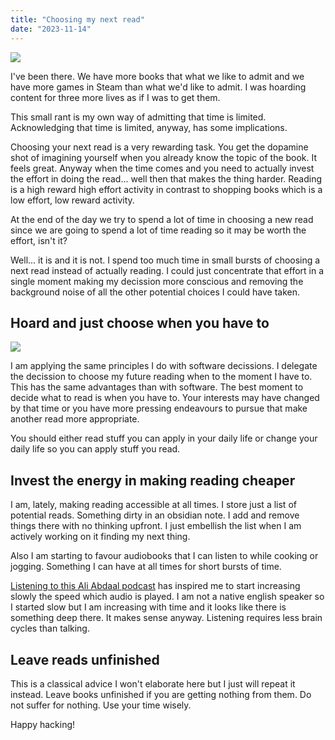 ```yaml
---
title: "Choosing my next read"
date: "2023-11-14"
---
```


![](/posts/2023-11-13-choosing-my-next-read/reddit.jpg)

I've been there. We have more books that what we like to admit and we have more games in Steam than what we'd like to admit. I was hoarding content for three more lives as if I was to get them.

This small rant is my own way of admitting that time is limited. Acknowledging that time is limited, anyway, has some implications.

Choosing your next read is a very rewarding task. You get the dopamine shot of imagining yourself when you already know the topic of the book. It feels great. Anyway when the time comes and you need to actually invest the effort in doing the read... well then that makes the thing harder. Reading is a high reward high effort activity in contrast to shopping books which is a low effort, low reward activity.

At the end of the day we try to spend a lot of time in choosing a new read since we are going to spend a lot of time reading so it may be worth the effort, isn't it?

Well... it is and it is not. I spend too much time in small bursts of choosing a next read instead of actually reading. I could just concentrate that effort in a single moment making my decission more conscious and removing the background noise of all the other potential choices I could have taken.

## Hoard and just choose when you have to

![](/posts/2023-11-13-choosing-my-next-read/hoarding.webp)

I am applying the same principles I do with software decissions. I delegate the decission to choose my future reading when to the moment I have to. This has the same advantages than with software. The best moment to decide what to read is when you have to. Your interests may have changed by that time or you have more pressing endeavours to pursue that make another read more appropriate.

You should either read stuff you can apply in your daily life or change your daily life so you can apply stuff you read.


## Invest the energy in making reading cheaper

I am, lately, making reading accessible at all times. I store just a list of potential reads. Something dirty in an obsidian note. I add and remove things there with no thinking upfront. I just embellish the list when I am actively working on it finding my next thing.

Also I am starting to favour audiobooks that I can listen to while cooking or jogging. Something I can have at all times for short bursts of time.

[Listening to this Ali Abdaal podcast](https://www.youtube.com/watch?v=yfALZJcurZw) has inspired me to start increasing slowly the speed which audio is played. I am not a native english speaker so I started slow but I am increasing with time and it looks like there is something deep there. It makes sense anyway. Listening requires less brain cycles than talking.

## Leave reads unfinished

This is a classical advice I won't elaborate here but I just will repeat it instead. Leave books unfinished if you are getting nothing from them. Do not suffer for nothing. Use your time wisely.

Happy hacking!
